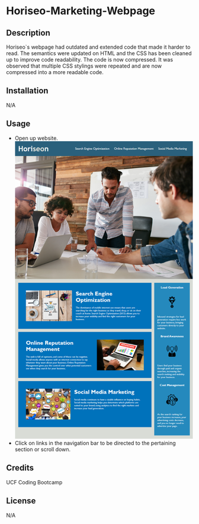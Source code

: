 # Horiseo-Marketing-Webpage

## Description

Horiseo`s webpage had outdated and extended code that made it harder to read. 
The semantics were updated on HTML and the CSS has been cleaned up to improve code readability.
The code is now compressed.
It was observed that multiple CSS stylings were repeated and are now compressed into a more readable code.

## Installation

N/A

## Usage

* Open up website.
![Horiseo full webpage includes navigation bar, header image, and cards with texts on the bottom of the page](/assets/images/01-html-css-git-homework-demo.png)
* Click on links in the navigation bar to be directed to the pertaining section or scroll down.

## Credits

UCF Coding Bootcamp 

## License

N/A
